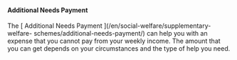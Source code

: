 ####  Additional Needs Payment

The [ Additional Needs Payment ](/en/social-welfare/supplementary-welfare-
schemes/additional-needs-payment/) can help you with an expense that you
cannot pay from your weekly income. The amount that you can get depends on
your circumstances and the type of help you need.
